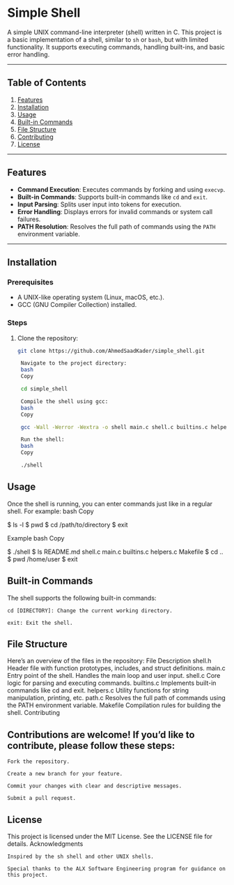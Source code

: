 # Simple Shell

A simple UNIX command-line interpreter (shell) written in C. This project is a basic implementation of a shell, similar to `sh` or `bash`, but with limited functionality. It supports executing commands, handling built-ins, and basic error handling.

---

## Table of Contents
1. [Features](#features)
2. [Installation](#installation)
3. [Usage](#usage)
4. [Built-in Commands](#built-in-commands)
5. [File Structure](#file-structure)
6. [Contributing](#contributing)
7. [License](#license)

---

## Features
- **Command Execution**: Executes commands by forking and using `execvp`.
- **Built-in Commands**: Supports built-in commands like `cd` and `exit`.
- **Input Parsing**: Splits user input into tokens for execution.
- **Error Handling**: Displays errors for invalid commands or system call failures.
- **PATH Resolution**: Resolves the full path of commands using the `PATH` environment variable.

---

## Installation

### Prerequisites
- A UNIX-like operating system (Linux, macOS, etc.).
- GCC (GNU Compiler Collection) installed.

### Steps
1. Clone the repository:
   ```bash
   git clone https://github.com/AhmedSaadKader/simple_shell.git

    Navigate to the project directory:
    bash
    Copy

    cd simple_shell

    Compile the shell using gcc:
    bash
    Copy

    gcc -Wall -Werror -Wextra -o shell main.c shell.c builtins.c helpers.c path.c

    Run the shell:
    bash
    Copy

    ./shell

## Usage

Once the shell is running, you can enter commands just like in a regular shell. For example:
bash
Copy

$ ls -l
$ pwd
$ cd /path/to/directory
$ exit

Example
bash
Copy

$ ./shell
$ ls
README.md  shell.c  main.c  builtins.c  helpers.c  Makefile
$ cd ..
$ pwd
/home/user
$ exit

## Built-in Commands

The shell supports the following built-in commands:

    cd [DIRECTORY]: Change the current working directory.

    exit: Exit the shell.

## File Structure

Here’s an overview of the files in the repository:
File	Description
shell.h	Header file with function prototypes, includes, and struct definitions.
main.c	Entry point of the shell. Handles the main loop and user input.
shell.c	Core logic for parsing and executing commands.
builtins.c	Implements built-in commands like cd and exit.
helpers.c	Utility functions for string manipulation, printing, etc.
path.c	Resolves the full path of commands using the PATH environment variable.
Makefile	Compilation rules for building the shell.
Contributing

## Contributions are welcome! If you’d like to contribute, please follow these steps:

    Fork the repository.

    Create a new branch for your feature.

    Commit your changes with clear and descriptive messages.

    Submit a pull request.

## License

This project is licensed under the MIT License. See the LICENSE file for details.
Acknowledgments

    Inspired by the sh shell and other UNIX shells.

    Special thanks to the ALX Software Engineering program for guidance on this project.
